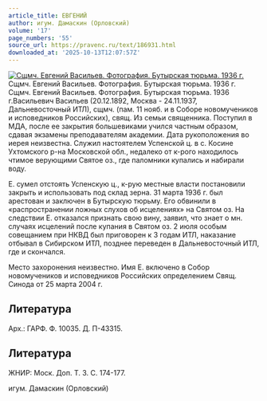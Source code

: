 ```yaml
---
article_title: ЕВГЕНИЙ
author: игум. Дамаскин (Орловский)
volume: '17'
page_numbers: '55'
source_url: https://pravenc.ru/text/186931.html
downloaded_at: '2025-10-13T12:07:57Z'
---
```


[![Сщмч. Евгений Васильев. Фотография. Бутырская тюрьма. 1936 г.](https://pravenc.ru/data/646/492/1234/i200.jpg "Кликните для увеличения картинки")](https://pravenc.ru/data/646/492/1234/i400.jpg)Сщмч. Евгений Васильев. Фотография. Бутырская тюрьма. 1936 г.  
Сщмч. Евгений Васильев. Фотография. Бутырская тюрьма. 1936 г.Васильевич Васильев (20.12.1892, Москва - 24.11.1937, Дальневосточный ИТЛ), сщмч. (пам. 11 нояб. и в Соборе новомучеников и исповедников Российских), свящ. Из семьи священника. Поступил в МДА, после ее закрытия большевиками учился частным образом, сдавая экзамены преподавателям академии. Дата рукоположения во иерея неизвестна. Служил настоятелем Успенской ц. в с. Косине Ухтомского р-на Московской обл., недалеко от к-рого находилось чтимое верующими Святое оз., где паломники купались и набирали воду.

Е. сумел отстоять Успенскую ц., к-рую местные власти постановили закрыть и использовать под склад зерна. 31 марта 1936 г. был арестован и заключен в Бутырскую тюрьму. Его обвинили в «распространении ложных слухов об исцелениях» на Святом оз. На следствии Е. отказался признать свою вину, заявил, что знает о мн. случаях исцелений после купания в Святом оз. 2 июля особым совещанием при НКВД был приговорен к 3 годам ИТЛ, наказание отбывал в Сибирском ИТЛ, позднее переведен в Дальневосточный ИТЛ, где и скончался.

Место захоронения неизвестно. Имя Е. включено в Собор новомучеников и исповедников Российских определением Свящ. Синода от 25 марта 2004 г.

## Литература

Арх.: ГАРФ. Ф. 10035. Д. П-43315.

## Литература

ЖНИР: Моск. Доп. Т. 3. С. 174-177.

игум. Дамаскин (Орловский)
